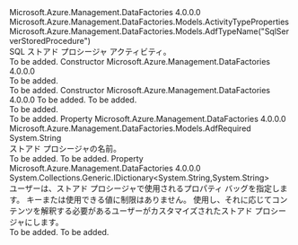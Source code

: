 <Type Name="SqlServerStoredProcedureActivity" FullName="Microsoft.Azure.Management.DataFactories.Models.SqlServerStoredProcedureActivity">
  <TypeSignature Language="C#" Value="public class SqlServerStoredProcedureActivity : Microsoft.Azure.Management.DataFactories.Models.ActivityTypeProperties" />
  <TypeSignature Language="ILAsm" Value=".class public auto ansi beforefieldinit SqlServerStoredProcedureActivity extends Microsoft.Azure.Management.DataFactories.Models.ActivityTypeProperties" />
  <TypeSignature Language="DocId" Value="T:Microsoft.Azure.Management.DataFactories.Models.SqlServerStoredProcedureActivity" />
  <TypeSignature Language="VB.NET" Value="Public Class SqlServerStoredProcedureActivity&#xA;Inherits ActivityTypeProperties" />
  <TypeSignature Language="F#" Value="type SqlServerStoredProcedureActivity = class&#xA;    inherit ActivityTypeProperties" />
  <AssemblyInfo>
    <AssemblyName>Microsoft.Azure.Management.DataFactories</AssemblyName>
    <AssemblyVersion>4.0.0.0</AssemblyVersion>
  </AssemblyInfo>
  <Base>
    <BaseTypeName>Microsoft.Azure.Management.DataFactories.Models.ActivityTypeProperties</BaseTypeName>
  </Base>
  <Interfaces />
  <Attributes>
    <Attribute>
      <AttributeName>Microsoft.Azure.Management.DataFactories.Models.AdfTypeName("SqlServerStoredProcedure")</AttributeName>
    </Attribute>
  </Attributes>
  <Docs>
    <summary>
            SQL ストアド プロシージャ アクティビティ。
            </summary>
    <remarks>To be added.</remarks>
  </Docs>
  <Members>
    <Member MemberName=".ctor">
      <MemberSignature Language="C#" Value="public SqlServerStoredProcedureActivity ();" />
      <MemberSignature Language="ILAsm" Value=".method public hidebysig specialname rtspecialname instance void .ctor() cil managed" />
      <MemberSignature Language="DocId" Value="M:Microsoft.Azure.Management.DataFactories.Models.SqlServerStoredProcedureActivity.#ctor" />
      <MemberSignature Language="VB.NET" Value="Public Sub New ()" />
      <MemberType>Constructor</MemberType>
      <AssemblyInfo>
        <AssemblyName>Microsoft.Azure.Management.DataFactories</AssemblyName>
        <AssemblyVersion>4.0.0.0</AssemblyVersion>
      </AssemblyInfo>
      <Parameters />
      <Docs>
        <summary>To be added.</summary>
        <remarks>To be added.</remarks>
      </Docs>
    </Member>
    <Member MemberName=".ctor">
      <MemberSignature Language="C#" Value="public SqlServerStoredProcedureActivity (string storedProcedureName, System.Collections.Generic.IDictionary&lt;string,string&gt; storedProcedureActivityParameters = null);" />
      <MemberSignature Language="ILAsm" Value=".method public hidebysig specialname rtspecialname instance void .ctor(string storedProcedureName, class System.Collections.Generic.IDictionary`2&lt;string, string&gt; storedProcedureActivityParameters) cil managed" />
      <MemberSignature Language="DocId" Value="M:Microsoft.Azure.Management.DataFactories.Models.SqlServerStoredProcedureActivity.#ctor(System.String,System.Collections.Generic.IDictionary{System.String,System.String})" />
      <MemberSignature Language="VB.NET" Value="Public Sub New (storedProcedureName As String, Optional storedProcedureActivityParameters As IDictionary(Of String, String) = null)" />
      <MemberSignature Language="F#" Value="new Microsoft.Azure.Management.DataFactories.Models.SqlServerStoredProcedureActivity : string * System.Collections.Generic.IDictionary&lt;string, string&gt; -&gt; Microsoft.Azure.Management.DataFactories.Models.SqlServerStoredProcedureActivity" Usage="new Microsoft.Azure.Management.DataFactories.Models.SqlServerStoredProcedureActivity (storedProcedureName, storedProcedureActivityParameters)" />
      <MemberType>Constructor</MemberType>
      <AssemblyInfo>
        <AssemblyName>Microsoft.Azure.Management.DataFactories</AssemblyName>
        <AssemblyVersion>4.0.0.0</AssemblyVersion>
      </AssemblyInfo>
      <Parameters>
        <Parameter Name="storedProcedureName" Type="System.String" />
        <Parameter Name="storedProcedureActivityParameters" Type="System.Collections.Generic.IDictionary&lt;System.String,System.String&gt;" />
      </Parameters>
      <Docs>
        <param name="storedProcedureName">To be added.</param>
        <param name="storedProcedureActivityParameters">To be added.</param>
        <summary>To be added.</summary>
        <remarks>To be added.</remarks>
      </Docs>
    </Member>
    <Member MemberName="StoredProcedureName">
      <MemberSignature Language="C#" Value="public string StoredProcedureName { get; set; }" />
      <MemberSignature Language="ILAsm" Value=".property instance string StoredProcedureName" />
      <MemberSignature Language="DocId" Value="P:Microsoft.Azure.Management.DataFactories.Models.SqlServerStoredProcedureActivity.StoredProcedureName" />
      <MemberSignature Language="VB.NET" Value="Public Property StoredProcedureName As String" />
      <MemberSignature Language="F#" Value="member this.StoredProcedureName : string with get, set" Usage="Microsoft.Azure.Management.DataFactories.Models.SqlServerStoredProcedureActivity.StoredProcedureName" />
      <MemberType>Property</MemberType>
      <AssemblyInfo>
        <AssemblyName>Microsoft.Azure.Management.DataFactories</AssemblyName>
        <AssemblyVersion>4.0.0.0</AssemblyVersion>
      </AssemblyInfo>
      <Attributes>
        <Attribute>
          <AttributeName>Microsoft.Azure.Management.DataFactories.Models.AdfRequired</AttributeName>
        </Attribute>
      </Attributes>
      <ReturnValue>
        <ReturnType>System.String</ReturnType>
      </ReturnValue>
      <Docs>
        <summary>
            ストアド プロシージャの名前。
            </summary>
        <value>To be added.</value>
        <remarks>To be added.</remarks>
      </Docs>
    </Member>
    <Member MemberName="StoredProcedureParameters">
      <MemberSignature Language="C#" Value="public System.Collections.Generic.IDictionary&lt;string,string&gt; StoredProcedureParameters { get; set; }" />
      <MemberSignature Language="ILAsm" Value=".property instance class System.Collections.Generic.IDictionary`2&lt;string, string&gt; StoredProcedureParameters" />
      <MemberSignature Language="DocId" Value="P:Microsoft.Azure.Management.DataFactories.Models.SqlServerStoredProcedureActivity.StoredProcedureParameters" />
      <MemberSignature Language="VB.NET" Value="Public Property StoredProcedureParameters As IDictionary(Of String, String)" />
      <MemberSignature Language="F#" Value="member this.StoredProcedureParameters : System.Collections.Generic.IDictionary&lt;string, string&gt; with get, set" Usage="Microsoft.Azure.Management.DataFactories.Models.SqlServerStoredProcedureActivity.StoredProcedureParameters" />
      <MemberType>Property</MemberType>
      <AssemblyInfo>
        <AssemblyName>Microsoft.Azure.Management.DataFactories</AssemblyName>
        <AssemblyVersion>4.0.0.0</AssemblyVersion>
      </AssemblyInfo>
      <ReturnValue>
        <ReturnType>System.Collections.Generic.IDictionary&lt;System.String,System.String&gt;</ReturnType>
      </ReturnValue>
      <Docs>
        <summary>
            ユーザーは、ストアド プロシージャで使用されるプロパティ バッグを指定します。 キーまたは使用できる値に制限はありません。 使用し、それに応じてコンテンツを解釈する必要があるユーザーがカスタマイズされたストアド プロシージャにします。
            </summary>
        <value>To be added.</value>
        <remarks>To be added.</remarks>
      </Docs>
    </Member>
  </Members>
</Type>